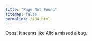 ```yaml
---
title: "Page Not Found"
sitemap: false
permalink: /404.html
---
```


Oops! It seems like Alicia missed a bug.
